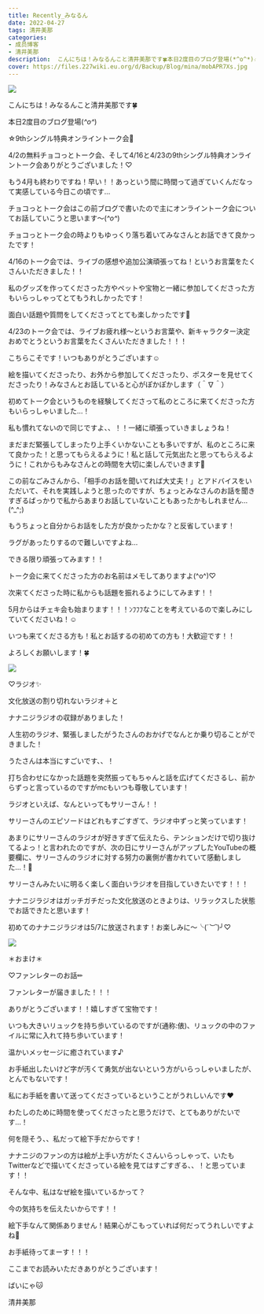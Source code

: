```yaml
---
title: Recently_みなるん
date: 2022-04-27
tags: 清井美那
categories: 
- 成员博客
- 清井美那
description:  こんにちは！みなるんこと清井美那です🍀本日2度目のブログ登場(*^o^*)☆9thシングル特典オンライントーク会🌸4/2の無料チョコっとトーク会、そして4/16と4/23の9thシングル特典オンライントーク会ありがとうご...
cover: https://files.227wiki.eu.org/d/Backup/Blog/mina/mobAPR7Xs.jpg 
---
```


![](https://files.227wiki.eu.org/d/Backup/Blog/mina/mobAPR7Xs.jpg )

こんにちは！みなるんこと清井美那です🍀

本日2度目のブログ登場(*^o^*)





☆9thシングル特典オンライントーク会🌸



4/2の無料チョコっとトーク会、そして4/16と4/23の9thシングル特典オンライントーク会ありがとうございました！♡

もう4月も終わりですね！早い！！あっという間に時間って過ぎていくんだなって実感している今日この頃です…



チョコっとトーク会はこの前ブログで書いたので主にオンライントーク会についてお話していこうと思います〜(*^o^*)



チョコっとトーク会の時よりもゆっくり落ち着いてみなさんとお話できて良かったです！

4/16のトーク会では、ライブの感想や追加公演頑張ってね！というお言葉をたくさんいただきました！！

私のグッズを作ってくださった方やペットや宝物と一緒に参加してくださった方もいらっしゃってとてもうれしかったです！

面白い話題や質問をしてくださってとても楽しかったです🥰



4/23のトーク会では、ライブお疲れ様〜というお言葉や、新キャラクター決定おめでとうというお言葉をたくさんいただきました！！！

こちらこそです！いつもありがとうございます☺️

絵を描いてくださったり、お外から参加してくださったり、ポスターを見せてくださったり！みなさんとお話していると心がぽかぽかします（＾∇＾）



初めてトーク会というものを経験してくださって私のところに来てくださった方もいらっしゃいました…！

私も慣れてないので同じですよ、、！！一緒に頑張っていきましょうね！

まだまだ緊張してしまったり上手くいかないことも多いですが、私のところに来て良かった！と思ってもらえるように！私と話して元気出たと思ってもらえるように！これからもみなさんとの時間を大切に楽しんでいきます🥰



この前なごみさんから、「相手のお話を聞いてれば大丈夫！」とアドバイスをいただいて、それを実践しようと思ったのですが、ちょっとみなさんのお話を聞きすぎるばっかりで私からあまりお話していないこともあったかもしれません…(^_^;)

もうちょっと自分からお話をした方が良かったかな？と反省しています！

ラグがあったりするので難しいですよね…

できる限り頑張ってみます！！

トーク会に来てくださった方のお名前はメモしてありますよ(^o^)♡

次来てくださった時に私からも話題を振れるようにしてみます！！



5月からはチェキ会も始まります！！！ﾝﾌﾌﾌなことを考えているので楽しみにしていてくださいね！☺️

いつも来てくださる方も！私とお話するの初めての方も！大歓迎です！！

よろしくお願いします！🍀



![](https://files.227wiki.eu.org/d/Backup/Blog/mina/mobmESF3U.jpg)




♡ラジオ✨



文化放送の割り切れないラジオ＋と

ナナニジラジオの収録がありました！

人生初のラジオ、緊張しましたがうたさんのおかげでなんとか乗り切ることができました！



うたさんは本当にすごいです、、！

打ち合わせになかった話題を突然振ってもちゃんと話を広げてくださるし、前からずっと言っているのですがmcもいつも尊敬しています！



ラジオといえば、なんといってもサリーさん！！

サリーさんのエピソードはどれもすごすぎて、ラジオ中ずっと笑っています！

あまりにサリーさんのラジオが好きすぎて伝えたら、テンションだけで切り抜けてるよっ！と言われたのですが、次の日にサリーさんがアップしたYouTubeの概要欄に、サリーさんのラジオに対する努力の裏側が書かれていて感動しました…！🥺



サリーさんみたいに明るく楽しく面白いラジオを目指していきたいです！！！



ナナニジラジオはガッチガチだった文化放送のときよりは、リラックスした状態でお話できたと思います！

初めてのナナニジラジオは5/7に放送されます！お楽しみに〜╰(*´︶`*)╯♡



![](https://files.227wiki.eu.org/d/Backup/Blog/mina/mobwHvCXo.jpg)


＊おまけ＊



♡ファンレターのお話✏︎

ファンレターが届きました！！！

ありがとうございます！！嬉しすぎて宝物です！



いつも大きいリュックを持ち歩いているのですが(通称:俵)、リュックの中のファイルに常に入れて持ち歩いています！

温かいメッセージに癒されています♪



お手紙出したいけど字が汚くて勇気が出ないという方がいらっしゃいましたが、とんでもないです！

私にお手紙を書いて送ってくださっているということがうれしいんです❤️

わたしのために時間を使ってくださったと思うだけで、とてもありがたいです…！



何を隠そう、、私だって絵下手だからです！

ナナニジのファンの方は絵が上手い方がたくさんいらっしゃって、いたもTwitterなどで描いてくださっている絵を見てはすごすぎる、、！と思っています！！

そんな中、私はなぜ絵を描いているかって？

今の気持ちを伝えたいからです！！

絵下手なんて関係ありません！結果心がこもっていれば何だってうれしいですよね🥰



お手紙待ってまーす！！！





ここまでお読みいただきありがとうございます！

ばいにゃ🐱



清井美那

